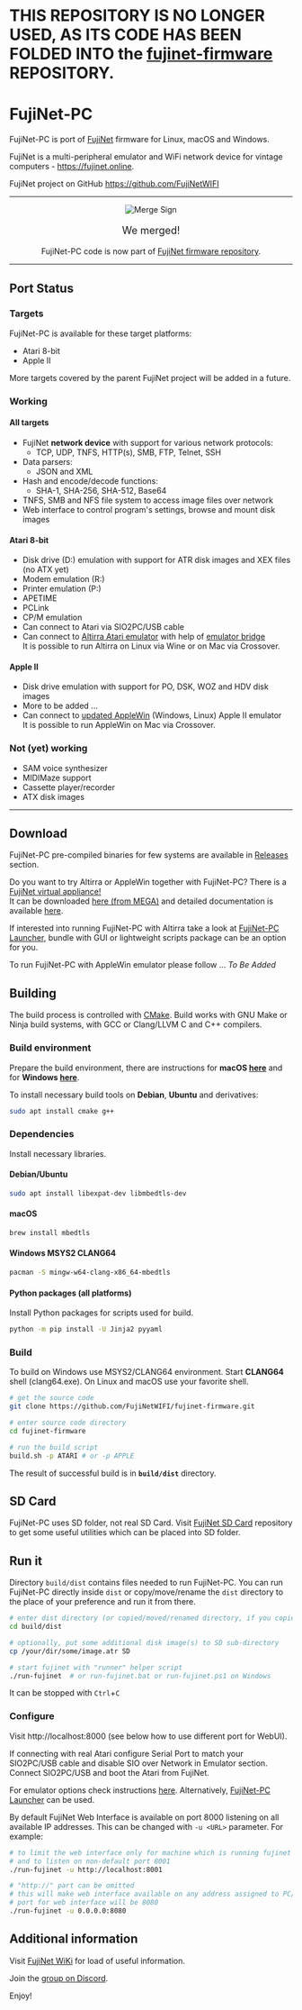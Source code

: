 # THIS REPOSITORY IS NO LONGER USED, AS ITS CODE HAS BEEN FOLDED INTO the [fujinet-firmware](https://github.com/FujiNetWIFI/fujinet-firmware) REPOSITORY.

FujiNet-PC   
===========

FujiNet-PC is port of [FujiNet](https://github.com/FujiNetWIFI) firmware for Linux, macOS and Windows.

FujiNet is a multi-peripheral emulator and WiFi network device for vintage computers - https://fujinet.online.

FujiNet project on GitHub https://github.com/FujiNetWIFI

-------------------------------------------------------------------

<div style="text-align: center;">
<p><img src="merge.png" alt="Merge Sign"></img></p>
<p style="font-size: large;">We merged!</p>
<p>FujiNet-PC code is now part of <a href="https://github.com/FujiNetWIFI/fujinet-firmware">FujiNet firmware repository</a>.</p>
</div>  


-------------------------------------------------------------------

## Port Status

### Targets

FujiNet-PC is available for these target platforms:

- Atari 8-bit
- Apple II

More targets covered by the parent FujiNet project will be added in a future.

### Working

#### All targets

- FujiNet **network device** with support for various network protocols:
  - TCP, UDP, TNFS, HTTP(s), SMB, FTP, Telnet, SSH
- Data parsers:
  - JSON and XML
- Hash and encode/decode functions:
  - SHA-1, SHA-256, SHA-512, Base64
- TNFS, SMB and NFS file system to access image files over network
- Web interface to control program's settings, browse and mount disk images

#### Atari 8-bit

- Disk drive (D:) emulation with support for ATR disk images and XEX files (no ATX yet)
- Modem emulation (R:)
- Printer emulation (P:)
- APETIME
- PCLink
- CP/M emulation
- Can connect to Atari via SIO2PC/USB cable
- Can connect to [Altirra Atari emulator](https://virtualdub.org/altirra.html) with help of [emulator bridge](https://github.com/FujiNetWIFI/fujinet-emulator-bridge)<br>
  It is possible to run Altirra on Linux via Wine or on Mac via Crossover.

#### Apple II

- Disk drive emulation with support for PO, DSK, WOZ and HDV disk images
- More to be added ...
- Can connect to [updated AppleWin](https://github.com/FujiNetWIFI/AppleWin) (Windows, Linux) Apple II emulator<br>
  It is possible to run AppleWin on Mac via Crossover.

### Not (yet) working

- SAM voice synthesizer
- MIDIMaze support
- Cassette player/recorder
- ATX disk images

-------------------------------------------------------------------

## Download

FujiNet-PC pre-compiled binaries for few systems are available in [Releases](https://github.com/FujiNetWIFI/fujinet-pc/releases) section.

Do you want to try Altirra or AppleWin together with FujiNet-PC? There is a [FujiNet virtual appliance!](https://github.com/FujiNetWIFI/fujinet-vm)<br>
It can be downloaded [here (from MEGA)](http://go.atariorbit.org/virtual) and detailed documentation is available [here](https://fujinet-vm.readthedocs.io/). 

If interested into running FujiNet-PC with Altirra take a look at [FujiNet-PC Launcher](https://github.com/a8jan/fujinet-pc-launcher), bundle with GUI or lightweight scripts package can be an option for you.

To run FujiNet-PC with AppleWin emulator please follow ... *To Be Added*

## Building

The build process is controlled with [CMake](https://cmake.org/). Build works with GNU Make or Ninja build systems, with GCC or Clang/LLVM C and C++ compilers.

### Build environment

Prepare the build environment, there are instructions for **macOS [here](macOS.md)** and for **Windows [here](Windows.md)**.

To install necessary build tools on **Debian**, **Ubuntu** and derivatives:

```sh
sudo apt install cmake g++
```

### Dependencies

Install necessary libraries.

#### Debian/Ubuntu

```sh
sudo apt install libexpat-dev libmbedtls-dev
```

#### macOS

```sh
brew install mbedtls
```

#### Windows MSYS2 CLANG64

```sh
pacman -S mingw-w64-clang-x86_64-mbedtls
```

#### Python packages (all platforms)

Install Python packages for scripts used for build.

```sh
python -m pip install -U Jinja2 pyyaml
```

### Build

To build on Windows use MSYS2/CLANG64 environment. Start **CLANG64** shell (clang64.exe). On Linux and macOS use your favorite shell.

```sh
# get the source code
git clone https://github.com/FujiNetWIFI/fujinet-firmware.git

# enter source code directory
cd fujinet-firmware

# run the build script
build.sh -p ATARI # or -p APPLE

```

The result of successful build is in **`build/dist`** directory.

## SD Card

FujiNet-PC uses SD folder, not real SD Card. Visit [FujiNet SD Card](https://github.com/FujiNetWIFI/fujinet-sd-card) repository to get some useful utilities which can be placed into SD folder.


## Run it

Directory `build/dist` contains files needed to run FujiNet-PC. You can run FujiNet-PC directly inside `dist` or copy/move/rename the `dist` directory to the place of your preference and run it from there.

```sh
# enter dist directory (or copied/moved/renamed directory, if you copied/moved/...), must be inside
cd build/dist

# optionally, put some additional disk image(s) to SD sub-directory
cp /your/dir/some/image.atr SD

# start fujinet with "runner" helper script
./run-fujinet  # or run-fujinet.bat or run-fujinet.ps1 on Windows
```

It can be stopped with `Ctrl`+`C`

### Configure

Visit http://localhost:8000 (see below how to use different port for WebUI).

If connecting with real Atari configure Serial Port to match your SIO2PC/USB cable and disable SIO over Network in Emulator section. Connect SIO2PC/USB and boot the Atari from FujiNet.

For emulator options check instructions [here](https://github.com/FujiNetWIFI/fujinet-emulator-bridge). Alternatively, [FujiNet-PC Launcher](https://github.com/a8jan/fujinet-pc-launcher) can be used.

By default FujiNet Web Interface is available on port 8000 listening on all available IP addresses. This can be changed with `-u <URL>` parameter. For example:

```sh
# to limit the web interface only for machine which is running fujinet 
# and to listen on non-default port 8001
./run-fujinet -u http://localhost:8001

# "http://" part can be omitted
# this will make web interface available on any address assigned to PC/Mac/RPi
# port for web interface will be 8080
./run-fujinet -u 0.0.0.0:8080
```

## Additional information

Visit [FujiNet WiKi](https://github.com/FujiNetWIFI/fujinet-firmware/wiki) for load of useful information.

Join the [group on Discord](https://discord.gg/7MfFTvD).

Enjoy!
